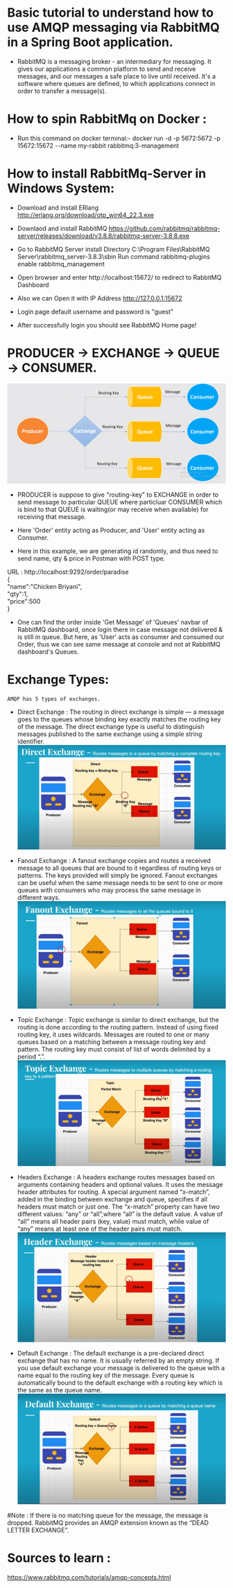 # Basic tutorial to understand how to use AMQP messaging via RabbitMQ in a Spring Boot application.

- RabbitMQ is a messaging broker - an intermediary for messaging. It gives our applications a 
common platform to send and receive messages, and our messages a safe place to live until received.
It's a software where queues are defined, to which applications connect in order to transfer a message(s).

# How to spin RabbitMq on Docker :

- Run this command on docker terminal:-
     docker run -d -p 5672:5672 -p 15672:15672 --name my-rabbit rabbitmq:3-management

# How to install RabbitMq-Server in Windows System: 

- Download and install ERlang http://erlang.org/download/otp_win64_22.3.exe

- Downlaod and install RabbitMQ https://github.com/rabbitmq/rabbitmq-server/releases/download/v3.8.8/rabbitmq-server-3.8.8.exe

- Go to RabbitMQ Server install Directory C:\Program Files\RabbitMQ Server\rabbitmq_server-3.8.3\sbin
Run command rabbitmq-plugins enable rabbitmq_management

- Open browser and enter http://localhost:15672/ to redirect to RabbitMQ Dashboard

- Also we can Open it with IP Address http://127.0.0.1:15672

- Login page default username and password is "guest"

- After successfully login you should see RabbitMQ Home page!

# PRODUCER -> EXCHANGE -> QUEUE -> CONSUMER. 

![](https://github.com/AadityaUoHyd/Basic-RabbitMQ-Demo/blob/master/RabbiTmq.png) 

- PRODUCER is suppose to give "routing-key" to EXCHANGE in order to send message to particular QUEUE where particluar 
CONSUMER which is bind to that QUEUE is waiting(or may receive when available) for receiving that message.

- Here 'Order' entity acting as Producer, and 'User' entity acting as Consumer.
- Here in this example, we are generating id randomly, and thus need to send name, qty & price in Postman with POST type. 

URL : http://localhost:9292/order/paradise <br>
{ <br>
	"name":"Chicken Briyani", <br>
	"qty":1, <br>
	"price":500 <br>
} <br>

- One can find the order inside 'Get Message' of 'Queues' navbar of RabbitMQ dashboard, once login there in case message not delivered & is still in queue.
But here, as 'User' acts as consumer and consumed our Order, thus we can see same message at console and not at RabbitMQ dashboard's Queues.

# Exchange Types:
	AMQP has 5 types of exchanges.

- Direct Exchange : The routing in direct exchange is simple — a message goes to the queues whose binding key exactly matches the routing key of the message.
The direct exchange type is useful to distinguish messages published to the same exchange using a simple string identifier.
![](https://github.com/AadityaUoHyd/Basic-RabbitMQ-Demo/blob/master/RabbitDirect.JPG)

- Fanout Exchange : A fanout exchange copies and routes a received message to all queues that are bound to it regardless of routing keys or patterns. 
The keys provided will simply be ignored. Fanout exchanges can be useful when the same message needs to be sent to one or more queues with consumers 
who may process the same message in different ways.
![](https://github.com/AadityaUoHyd/Basic-RabbitMQ-Demo/blob/master/RabbitFan.JPG)

- Topic Exchange : Topic exchange is similar to direct exchange, but the routing is done according to the routing pattern. Instead of using fixed routing key, 
it uses wildcards. Messages are routed to one or many queues based on a matching between a message routing key and pattern. The routing key must consist of list 
of words delimited by a period “.”.
![](https://github.com/AadityaUoHyd/Basic-RabbitMQ-Demo/blob/master/RabbitTopic.JPG)

- Headers Exchange : A headers exchange routes messages based on arguments containing headers and optional values. It uses the message 
header attributes for routing. A special argument named “x-match”, added in the binding between exchange and queue, specifies if all headers 
must match or just one. The “x-match” property can have two different values: “any” or “all”,where “all” is the default value. A value of “all” 
means all header pairs (key, value) must match, while value of “any” means at least one of the header pairs must match.
![](https://github.com/AadityaUoHyd/Basic-RabbitMQ-Demo/blob/master/RabbitHeader.JPG)

- Default Exchange : The default exchange is a pre-declared direct exchange that has no name. It is usually referred by an empty string. 
If you use default exchange your message is delivered to the queue with a name equal to the routing key of the message. Every queue is 
automatically bound to the default exchange with a routing key which is the same as the queue name.
![](https://github.com/AadityaUoHyd/Basic-RabbitMQ-Demo/blob/master/RabbitDefault.JPG)

#Note : If there is no matching queue for the message, the message is dropped. RabbitMQ provides an AMQP extension known as the “DEAD LETTER EXCHANGE”.

# Sources to learn :

   https://www.rabbitmq.com/tutorials/amqp-concepts.html 
